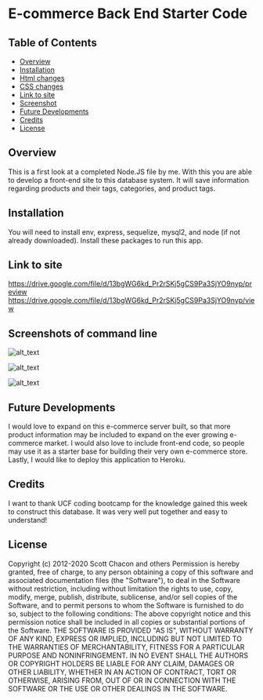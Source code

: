 # E-commerce Back End Starter Code

## Table of Contents 
* [Overview](#overview)
* [Installation](#installation)
* [Html changes](#html-changes)
* [CSS changes](#css-changes)
* [Link to site](#link-to-site)
* [Screenshot](#screenshots-of-command-line)
* [Future Developments](#future-development)
* [Credits](#credits)
* [License](#license)

## Overview
This is a first look at a completed Node.JS file by me. With this you are able to develop a front-end site to this database system. It will save information regarding products and their tags, categories, and product tags. 

## Installation
You will need to install env, express, sequelize, mysql2, and node (if not already downloaded). Install these packages to run this app.

## Link to site
https://drive.google.com/file/d/13bgWG6kd_Pr2rSKj5gCS9Pa3SjYO9nyp/preview
https://drive.google.com/file/d/13bgWG6kd_Pr2rSKj5gCS9Pa3SjYO9nyp/view

## Screenshots of command line
![alt_text](https://github.com/UPye/ECommerce/blob/main/imgs/Site1.png)

![alt_text](https://github.com/UPye/ECommerce/blob/main/imgs/Site2.png)

![alt_text](https://github.com/UPye/ECommerce/blob/main/imgs/Site3.png)

## Future Developments
I would love to expand on this e-commerce server built, so that more product information may be included to expand on the ever growing e-commerce market. I would also love to include front-end code, so people may use it as a starter base for building their very own e-commerce store. Lastly, I would like to deploy this application to Heroku.

## Credits
I want to thank UCF coding bootcamp for the knowledge gained this week to construct this database. It was very well put together and easy to understand!

## License
Copyright (c) 2012-2020 Scott Chacon and others
Permission is hereby granted, free of charge, to any person obtaining
a copy of this software and associated documentation files (the
"Software"), to deal in the Software without restriction, including
without limitation the rights to use, copy, modify, merge, publish,
distribute, sublicense, and/or sell copies of the Software, and to
permit persons to whom the Software is furnished to do so, subject to
the following conditions:
The above copyright notice and this permission notice shall be
included in all copies or substantial portions of the Software.
THE SOFTWARE IS PROVIDED "AS IS", WITHOUT WARRANTY OF ANY KIND,
EXPRESS OR IMPLIED, INCLUDING BUT NOT LIMITED TO THE WARRANTIES OF
MERCHANTABILITY, FITNESS FOR A PARTICULAR PURPOSE AND
NONINFRINGEMENT. IN NO EVENT SHALL THE AUTHORS OR COPYRIGHT HOLDERS BE
LIABLE FOR ANY CLAIM, DAMAGES OR OTHER LIABILITY, WHETHER IN AN ACTION
OF CONTRACT, TORT OR OTHERWISE, ARISING FROM, OUT OF OR IN CONNECTION
WITH THE SOFTWARE OR THE USE OR OTHER DEALINGS IN THE SOFTWARE.

